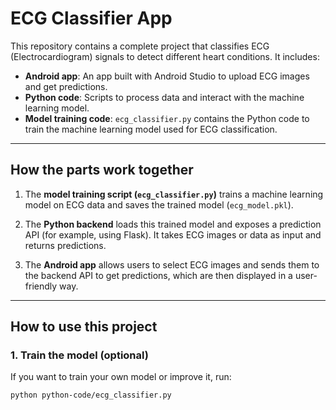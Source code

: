 # ECG Classifier App

This repository contains a complete project that classifies ECG (Electrocardiogram) signals to detect different heart conditions. It includes:

- **Android app**: An app built with Android Studio to upload ECG images and get predictions.
- **Python code**: Scripts to process data and interact with the machine learning model.
- **Model training code**: `ecg_classifier.py` contains the Python code to train the machine learning model used for ECG classification.

---

## How the parts work together

1. The **model training script (`ecg_classifier.py`)** trains a machine learning model on ECG data and saves the trained model (`ecg_model.pkl`).

2. The **Python backend** loads this trained model and exposes a prediction API (for example, using Flask). It takes ECG images or data as input and returns predictions.

3. The **Android app** allows users to select ECG images and sends them to the backend API to get predictions, which are then displayed in a user-friendly way.

---

## How to use this project

### 1. Train the model (optional)

If you want to train your own model or improve it, run:

```bash
python python-code/ecg_classifier.py
